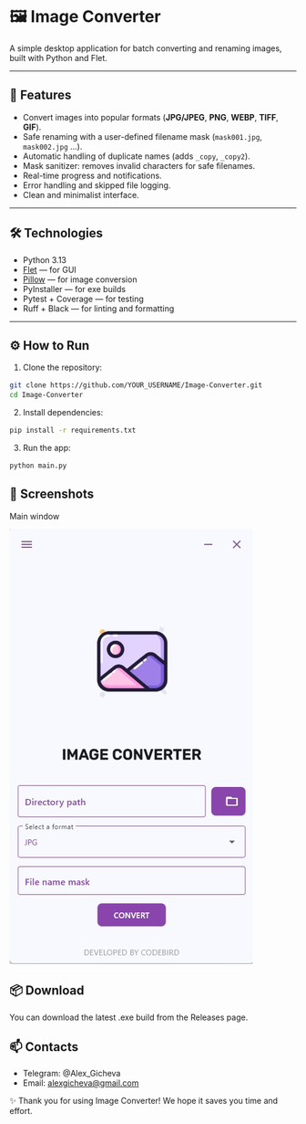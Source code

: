 # 🖼️ Image Converter

A simple desktop application for batch converting and renaming images, built with Python and Flet.

---

## 🚀 Features

- Convert images into popular formats (**JPG/JPEG**, **PNG**, **WEBP**, **TIFF**, **GIF**).
- Safe renaming with a user-defined filename mask (`mask001.jpg`, `mask002.jpg` …).
- Automatic handling of duplicate names (adds `_copy`, `_copy2`).
- Mask sanitizer: removes invalid characters for safe filenames.
- Real-time progress and notifications.
- Error handling and skipped file logging.
- Clean and minimalist interface.

---

## 🛠 Technologies

- Python 3.13
- [Flet](https://flet.dev/) — for GUI
- [Pillow](https://python-pillow.org/) — for image conversion
- PyInstaller — for exe builds
- Pytest + Coverage — for testing
- Ruff + Black — for linting and formatting

---

## ⚙️ How to Run

1. Clone the repository:

```bash
git clone https://github.com/YOUR_USERNAME/Image-Converter.git
cd Image-Converter
```

2. Install dependencies:

```bash
pip install -r requirements.txt
```

3. Run the app:

```bash
python main.py
```

## 📸 Screenshots
Main window

![Main window](assets/screensots/app.jpg)

## 📦 Download
You can download the latest .exe build from the Releases page.

## 📫 Contacts

- Telegram: @Alex_Gicheva
- Email: alexgicheva@gmail.com

✨ Thank you for using Image Converter! We hope it saves you time and effort.
